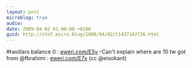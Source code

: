 ```yaml
---
layout: post
microblog: true
audio: 
date: 2009-04-02 01:00:00 +0100
guid: http://xtof.micro.blog/2009/04/02/t1437182726.html
---
```

#twollars balance 0 : [eweri.com/E5v](http://eweri.com/E5v) -Can't explain where are 10 tw got from @fbrahimi : [eweri.com/E7x](http://eweri.com/E7x)  (cc @eisokant)
